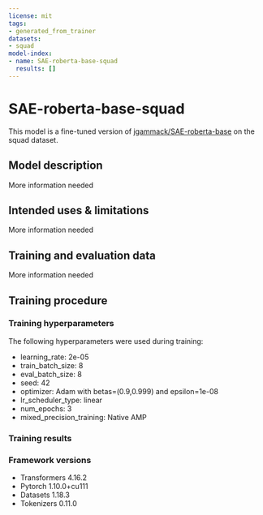 ```yaml
---
license: mit
tags:
- generated_from_trainer
datasets:
- squad
model-index:
- name: SAE-roberta-base-squad
  results: []
---
```


<!-- This model card has been generated automatically according to the information the Trainer had access to. You
should probably proofread and complete it, then remove this comment. -->

# SAE-roberta-base-squad

This model is a fine-tuned version of [jgammack/SAE-roberta-base](https://huggingface.co/jgammack/SAE-roberta-base) on the squad dataset.

## Model description

More information needed

## Intended uses & limitations

More information needed

## Training and evaluation data

More information needed

## Training procedure

### Training hyperparameters

The following hyperparameters were used during training:
- learning_rate: 2e-05
- train_batch_size: 8
- eval_batch_size: 8
- seed: 42
- optimizer: Adam with betas=(0.9,0.999) and epsilon=1e-08
- lr_scheduler_type: linear
- num_epochs: 3
- mixed_precision_training: Native AMP

### Training results



### Framework versions

- Transformers 4.16.2
- Pytorch 1.10.0+cu111
- Datasets 1.18.3
- Tokenizers 0.11.0
